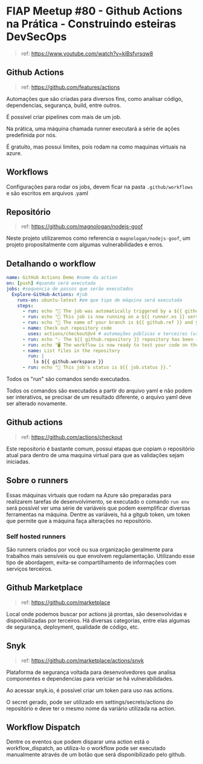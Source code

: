 # FIAP Meetup #80 - Github Actions na Prática - Construindo esteiras DevSecOps

> ref: https://www.youtube.com/watch?v=kiBsfvrsqw8

## Github Actions

> ref: https://github.com/features/actions

Automações que são criadas para diversos fins, como analisar código, dependencias, segurança, build, entre outros.

É possível criar pipelines com mais de um job.

Na prática, uma máquina chamada runner executará a série de ações predefinida por nós.

É gratuito, mas possui limites, pois rodam na como maquinas virtuais na azure.

## Workflows

Configurações para rodar os jobs, devem ficar na pasta `.github/workflows` e são escritos em arquivos .yaml

## Repositório

> ref: https://github.com/magnologan/nodejs-goof

Neste projeto utilizaremos como referencia o `magnologan/nodejs-goof`, um projeto propositalmente com algumas vulnerabilidades e erros.

## Detalhando o workflow

```yaml
name: GitHub Actions Demo #nome da action
on: [push] #quando será executada
jobs: #sequencia de passos que serão executados
  Explore-GitHub-Actions: #job
    runs-on: ubuntu-latest #em que tipo de máquina será executada
    steps:
      - run: echo "🎉 The job was automatically triggered by a ${{ github.event_name }} event."
      - run: echo "🐧 This job is now running on a ${{ runner.os }} server hosted by GitHub!"
      - run: echo "🔎 The name of your branch is ${{ github.ref }} and your repository is ${{ github.repository }}."
      - name: Check out repository code
        uses: actions/checkout@v4 # automações públicas e terceiras (user/repository)
      - run: echo "💡 The ${{ github.repository }} repository has been cloned to the runner."
      - run: echo "🖥️ The workflow is now ready to test your code on the runner."
      - name: List files in the repository
        run: |
          ls ${{ github.workspace }}
      - run: echo "🍏 This job's status is ${{ job.status }}."
```

Todos os "run" são comandos sendo executados.

Todos os comandos são executados a partir do arquivo yaml e não podem ser interativos, se precisar de um resultado diferente, o arquivo yaml deve ser alterado novamente.

## Github actions

> ref: https://github.com/actions/checkout

Este repositorio é bastante comum, possui etapas que copiam o repositório atual para dentro de uma maquina virtual para que as validações sejam iniciadas.

## Sobre o runners

Essas máquinas virtuais que rodam na Azure são preparadas para realizarem tarefas de desenvolvimento, se executado o comando `run env` será possível ver uma série de variáveis que podem exemplificar diversas ferramentas na máquina. Dentre as variáveis, há a gitgub token, um token que permite que a máquina faça alterações no repositório.

### Self hosted runners

São runners criados por você ou sua organização geralmente para trabalhos mais sensíveis ou que envolvem regulamentação. Utilizando esse tipo de abordagem, evita-se compartilhamento de informações com serviços terceiros.

## Github Marketplace

> ref: https://github.com/marketplace

Local onde podemos buscar por actions já prontas, são desenvolvidas e disponibilizadas por terceiros. Há diversas categorias, entre elas algumas de segurança, deployment, qualidade de código, etc.

## Snyk

> ref: https://github.com/marketplace/actions/snyk

Plataforma de segurança voltada para desenvolvedores que analisa componentes e dependencias para vericiar se há vulnerabilidades.

Ao acessar snyk.io, é possível criar um token para uso nas actions.

O secret gerado, pode ser utilizado em settings/secrets/actions do repositório e deve ter o mesmo nome da variário utilizada na action.

## Workflow Dispatch

Dentre os eventos que podem disparar uma action está o workflow_dispatch, ao utiliza-lo o workflow pode ser executado manualmente através de um botão que será disponibilizado pelo github.
